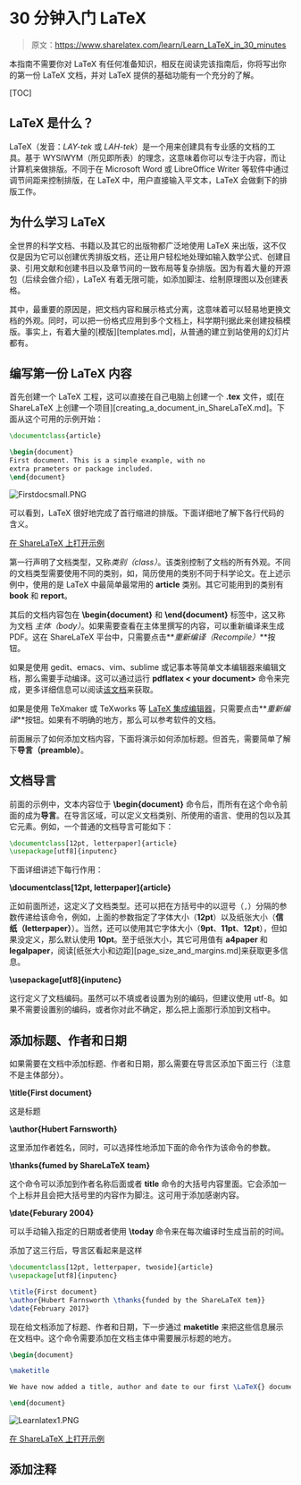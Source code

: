 # 30 分钟入门 LaTeX

> 原文：https://www.sharelatex.com/learn/Learn_LaTeX_in_30_minutes

本指南不需要你对 LaTeX 有任何准备知识，相反在阅读完该指南后，你将写出你的第一份 LaTeX 文档，并对 LaTeX 提供的基础功能有一个充分的了解。

[TOC]

## LaTeX 是什么？

LaTeX（发音：*LAY-tek* 或 *LAH-tek*）是一个用来创建具有专业感的文档的工具。基于 WYSIWYM（所见即所表）的理念，这意味着你可以专注于内容，而让计算机来做排版。不同于在 Microsoft Word 或 LibreOffice Writer 等软件中通过调节间距来控制排版，在 LaTeX 中，用户直接输入平文本，LaTeX 会做剩下的排版工作。

## 为什么学习 LaTeX

全世界的科学文档、书籍以及其它的出版物都广泛地使用 LaTeX 来出版，这不仅仅是因为它可以创建优秀排版文档，还让用户轻松地处理如输入数学公式、创建目录、引用文献和创建书目以及章节间的一致布局等复杂排版。因为有着大量的开源包（后续会做介绍），LaTeX 有着无限可能，如添加脚注、绘制原理图以及创建表格。

其中，最重要的原因是，把文档内容和展示格式分离，这意味着可以轻易地更换文档的外观。同时，可以把一份格式应用到多个文档上，科学期刊据此来创建投稿模版。事实上，有着大量的[模版][templates.md]，从普通的建立到站使用的幻灯片都有。

## 编写第一份 LaTeX 内容

首先创建一个 LaTeX 工程，这可以直接在自己电脑上创建一个 **.tex** 文件，或[在 ShareLaTeX 上创建一个项目][creating_a_document_in_ShareLaTeX.md]。下面从这个可用的示例开始：

```latex
\documentclass{article}

\begin{document}
First document. This is a simple example, with no
extra prameters or package included.
\end{document}
```

![Firstdocsmall.PNG](https://cdn.sharelatex.com/learn-scripts/images/0/01/Firstdocsmall.PNG)

可以看到，LaTeX 很好地完成了首行缩进的排版。下面详细地了解下各行代码的含义。

[在 ShareLaTeX 上打开示例](https://www.sharelatex.com/project/new/template?zipUrl=/project/582dbc33f220531c2d4bda27/download/zip&templateName=Learn_LaTeX_in_30_minutes:_Part_1&compiler=pdflatex)

第一行声明了文档类型，又称*类别（class）*。该类别控制了文档的所有外观。不同的文档类型需要使用不同的类别，如，简历使用的类别不同于科学论文。在上述示例中，使用的是 LaTeX 中最简单最常用的 **article** 类别。其它可能用到的类别有 **book** 和 **report**。

其后的文档内容包在 **\begin{document}** 和 **\end{document}** 标签中，这又称为文档 *主体（body）*。如果需要查看在主体里撰写的内容，可以重新编译来生成 PDF。这在 ShareLaTeX 平台中，只需要点击**_重新编译（Recompile）_**按钮。

如果是使用 gedit、emacs、vim、sublime 或记事本等简单文本编辑器来编辑文档，那么需要手动编译。这可以通过运行 **pdflatex < your document>** 命令来完成，更多详细信息可以阅读[该文档](https://en.wikibooks.org/wiki/LaTeX/Basics#Compilation)来获取。

如果是使用 TeXmaker 或 TeXworks 等 [LaTeX 集成编辑器](https://en.wikibooks.org/wiki/LaTeX/Installation#Editors)，只需要点击**_重新编译_**按钮。如果有不明确的地方，那么可以参考软件的文档。

前面展示了如何添加文档内容，下面将演示如何添加标题。但首先，需要简单了解下**导言（preamble）**。

## 文档导言

前面的示例中，文本内容位于 **\begin{document}** 命令后，而所有在这个命令前面的成为**导言**。在导言区域，可以定义文档类别、所使用的语言、使用的包以及其它元素。例如，一个普通的文档导言可能如下：

```latex
\documentclass[12pt, letterpaper]{article}
\usepackage[utf8]{inputenc}
```

下面详细讲述下每行作用：

**\documentclass[12pt, letterpaper]{article}**

正如前面所述，这定义了文档类型。还可以把在方括号中的以逗号（`,`）分隔的参数传递给该命令，例如，上面的参数指定了字体大小（**12pt**）以及纸张大小（**信纸（letterpaper）**）。当然，还可以使用其它字体大小（**9pt**、**11pt**、**12pt**），但如果没定义，那么默认使用 **10pt**。至于纸张大小，其它可用值有 **a4paper** 和 **legalpaper**，阅读[纸张大小和边距][page_size_and_margins.md]来获取更多信息。

**\usepackage[utf8]{inputenc}**

这行定义了文档编码。虽然可以不填或者设置为别的编码，但建议使用 utf-8。如果不需要设置别的编码，或者你对此不确定，那么把上面那行添加到文档中。

## 添加标题、作者和日期

如果需要在文档中添加标题、作者和日期，那么需要在导言区添加下面三行（注意不是主体部分）。

**\title{First document}**

这是标题

**\author{Hubert Farnsworth}**

这里添加作者姓名，同时，可以选择性地添加下面的命令作为该命令的参数。

**\thanks{fumed by ShareLaTeX team}**

这个命令可以添加到作者名称后面或者 **title** 命令的大括号内容里面。它会添加一个上标并且会把大括号里的内容作为脚注。这可用于添加感谢内容。

**\date{Feburary 2004}**

可以手动输入指定的日期或者使用 **\today** 命令来在每次编译时生成当前的时间。

添加了这三行后，导言区看起来是这样

```latex
\documentclass[12pt, letterpaper, twoside]{article}
\usepackage[utf8]{inputenc}

\title{First document}
\author{Hubert Farnsworth \thanks{funded by the ShareLaTeX tem}}
\date{February 2017}
```

现在给文档添加了标题、作者和日期，下一步通过 **maketitle** 来把这些信息展示在文档中。这个命令需要添加在文档主体中需要展示标题的地方。

```latex
\begin{document}

\maketitle

We have now added a title, author and date to our first \LaTeX{} document!

\end{document}
```

![Learnlatex1.PNG](https://cdn.sharelatex.com/learn-scripts/images/e/e9/Learnlatex1.PNG)

[在 ShareLaTeX 上打开示例](https://www.sharelatex.com/project/new/template?zipUrl=/project/582dbeacf220531c2d4bdaaa/download/zip&templateName=Learn_LaTeX_in_30_minutes:_Part_2&compiler=pdflatex)

## 添加注释

